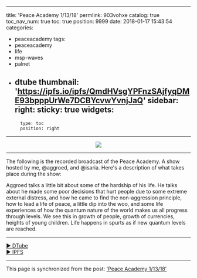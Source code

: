
---
title: 'Peace Academy 1/13/18'
permlink: 903vohxe
catalog: true
toc_nav_num: true
toc: true
position: 9999
date: 2018-01-17 15:43:54
categories:
- peaceacademy
tags:
- peaceacademy
- life
- msp-waves
- palnet
- dtube
thumbnail: 'https://ipfs.io/ipfs/QmdHVsgYPFnzSAjfyqDME93bpppUrWe7DCBYcvwYvnjJaQ'
sidebar:
    right:
        sticky: true
widgets:
    -
        type: toc
        position: right
---


<center><a href='https://d.tube/#!/v/aggroed/903vohxe'><img src='https://ipfs.io/ipfs/QmdHVsgYPFnzSAjfyqDME93bpppUrWe7DCBYcvwYvnjJaQ'></a></center><hr>

The following is the recorded broadcast of the Peace Academy.  A show hosted by me, @aggroed, and @isaria. 
 Here's a description of what takes place during the show:

Aggroed talks a little bit about some of the hardship of his life.  He talks about he made some poor decisions that hurt people due to some extreme external distress, and how he came to find the non-aggression principle, how to lead a life of peace, a little dip into the woo, and some life experiences of how the quantum nature of the world makes us all progress through levels.  We see this in growth of people, growth of currencies, heights of young children.  Life happens in spurts as if new quantum levels are reached.

<hr><a href='https://d.tube/#!/v/aggroed/903vohxe'> ▶️ DTube</a><br /><a href='https://ipfs.io/ipfs/QmRjnYjgdwC68DSHbcgVXsNe79mYHEiHStaCRT3iWYRfQH'> ▶️ IPFS</a>

- - -

This page is synchronized from the post: ['Peace Academy 1/13/18'](https://steemit.com/@aggroed/903vohxe)
